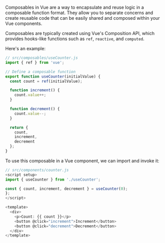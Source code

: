 Composables in Vue are a way to encapsulate and reuse logic in a composable function format. They allow you to separate concerns and create reusable code that can be easily shared and composed within your Vue components. 

Composables are typically created using Vue's Composition API, which provides hooks-like functions such as `ref`, `reactive`, and `computed`.

Here's an example:
```js
// src/composables/useCounter.js
import { ref } from 'vue';

// Define a composable function
export function useCounter(initialValue) {
  const count = ref(initialValue);

  function increment() {
    count.value++;
  }

  function decrement() {
    count.value--;
  }

  return {
    count,
    increment,
    decrement
  };
}
```

To use this composable in a Vue component, we can import and invoke it:
```js
// src/components/counter.js
<script setup> 
import { useCounter } from './useCounter';

const { count, increment, decrement } = useCounter(0);
};
</script>

<template>
  <div>
    <p>Count: {{ count }}</p>
    <button @click="increment">Increment</button>
    <button @click="decrement">Decrement</button>
  </div>
</template>

```
